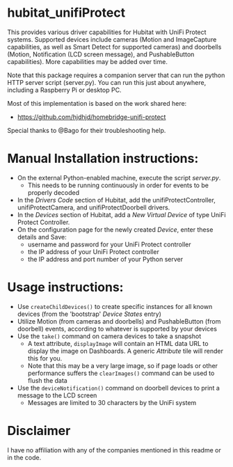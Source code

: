 # hubitat_unifiProtect

This provides various driver capabilities for Hubitat with UniFi Protect systems. Supported devices include cameras (Motion and ImageCapture capabilities, as well as Smart Detect for supported cameras) and doorbells (Motion, Notification (LCD screen message), and PushableButton capabilities).  More capabilities may be added over time.

Note that this package requires a companion server that can run the python HTTP server script (server.py).  You can run this just about anywhere, including a Raspberry Pi or desktop PC.

Most of this implementation is based on the work shared here:

* https://github.com/hjdhjd/homebridge-unifi-protect

Special thanks to @Bago for their troubleshooting help.

# Manual Installation instructions:

* On the external Python-enabled machine, execute the script *server.py*.
    * This needs to be running continuously in order for events to be properly decoded
* In the *Drivers Code* section of Hubitat, add the unifiProtectController, unifiProtectCamera, and unifiProtectDoorbell drivers.
* In the *Devices* section of Hubitat, add a *New Virtual Device* of type UniFi Protect Controller.
* On the configuration page for the newly created *Device*, enter these details and Save:
    * username and password for your UniFi Protect controller
    * the IP address of your UniFi Protect controller
    * the IP address and port number of your Python server
        

# Usage instructions:

* Use ```createChildDevices()``` to create specific instances for all known devices (from the 'bootstrap' *Device States* entry)
* Utilize Motion (from cameras and doorbells) and PushableButton (from doorbell) events, according to whatever is supported by your devices
* Use the ```take()``` command on camera devices to take a snapshot
    * A text attribute, ```displayImage``` will contain an HTML data URL to display the image on Dashboards.  A generic *Attribute* tile will render this for you.
    * Note that this may be a very large image, so if page loads or other performance suffers the ```clearImages()``` command can be used to flush the data
* Use the ```deviceNotification()``` command on doorbell devices to print a message to the LCD screen
    * Messages are limited to 30 characters by the UniFi system

# Disclaimer

I have no affiliation with any of the companies mentioned in this readme or in the code.
